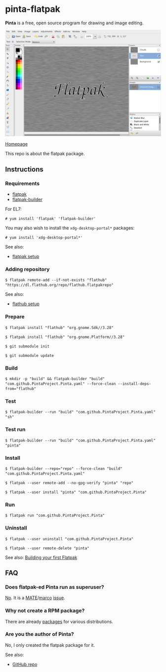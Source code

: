 # pinta-flatpak

**Pinta** is a free, open source program for drawing and image editing.

![pinta-flatpak screenshot](pinta-flatpak.png)

[Homepage](https://pinta-project.com/pintaproject/pinta)

This repo is about the flatpak package.

## Instructions

### Requirements

* [flatpak](https://github.com/flatpak/flatpak)
* [flatpak-builder](https://github.com/flatpak/flatpak-builder)

For EL7:

```
# yum install 'flatpak' 'flatpak-builder'
```

You may also wish to install the `xdg-desktop-portal*` packages:

```
# yum install 'xdg-desktop-portal*'
```

See also:

* [flatpak setup](https://flatpak.org/setup)

### Adding repository

```
$ flatpak remote-add --if-not-exists "flathub" "https://dl.flathub.org/repo/flathub.flatpakrepo"
```

See also:

* [flathub setup](http://docs.flatpak.org/en/latest/using-flatpak.html#add-a-remote)

### Prepare

```
$ flatpak install "flathub" "org.gnome.Sdk//3.28"
```

```
$ flatpak install "flathub" "org.gnome.Platform//3.28"
```

```
$ git submodule init
```

```
$ git submodule update
```

### Build

```
$ mkdir -p "build" && flatpak-builder "build" "com.github.PintaProject.Pinta.yaml" --force-clean --install-deps-from="flathub"
```

### Test

```
$ flatpak-builder --run "build" "com.github.PintaProject.Pinta.yaml" "sh"
```

### Test run

```
$ flatpak-builder --run "build" "com.github.PintaProject.Pinta.yaml" "pinta"
```

### Install

```
$ flatpak-builder --repo="repo" --force-clean "build" "com.github.PintaProject.Pinta.yaml"
```

```
$ flatpak --user remote-add --no-gpg-verify "pinta" "repo"
```

```
$ flatpak --user install "pinta" "com.github.PintaProject.Pinta"
```

### Run

```
$ flatpak run "com.github.PintaProject.Pinta"
```

### Uninstall

```
$ flatpak --user uninstall "com.github.PintaProject.Pinta"
```

```
$ flatpak --user remote-delete "pinta"
```

See also: [Building your first Flatpak](http://docs.flatpak.org/en/latest/first-build.html)

## FAQ

### Does flatpak-ed Pinta run as superuser?

[No](https://github.com/flatpak/flatpak/issues/1557). It is a [MATE](https://github.com/mate-desktop)/[marco](https://github.com/mate-desktop/marco) [issue](https://github.com/mate-desktop/marco/issues/301).

### Why not create a RPM package?

There are already [packages](https://pkgs.org/download/pinta) for various distributions.

### Are you the author of Pinta?

No, I only created the flatpak package for it.

See also:

* [GitHub repo](https://github.com/PintaProject/Pinta)

